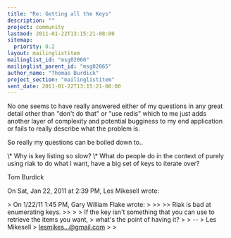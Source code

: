 ```yaml
---
title: "Re: Getting all the Keys"
description: ""
project: community
lastmod: 2011-01-22T13:15:21-08:00
sitemap:
  priority: 0.2
layout: mailinglistitem
mailinglist_id: "msg02066"
mailinglist_parent_id: "msg02065"
author_name: "Thomas Burdick"
project_section: "mailinglistitem"
sent_date: 2011-01-22T13:15:21-08:00
---
```



No one seems to have really answered either of my questions in any great
detail other than "don't do that" or "use redis" which to me just adds
another layer of complexity and potential bugginess to my end application or
fails to really describe what the problem is.

So really my questions can be boiled down to..

\\* Why is key listing so slow?
\\* What do people do in the context of purely using riak to do what I want,
have a big set of keys to iterate over?

Tom Burdick


On Sat, Jan 22, 2011 at 2:39 PM, Les Mikesell  wrote:

&gt; On 1/22/11 1:45 PM, Gary William Flake wrote:
&gt;
&gt;&gt;
&gt;&gt; Riak is bad at enumerating keys.
&gt;&gt;
&gt;
&gt; If the key isn't something that you can use to retrieve the items you want,
&gt; what's the point of having it?
&gt;
&gt; --
&gt; Les Mikesell
&gt; lesmikes...@gmail.com
&gt;
&gt;


